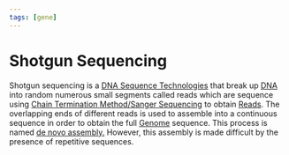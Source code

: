 ```yaml
---
tags: [gene]
---
```


# Shotgun Sequencing

Shotgun sequencing is a [DNA Sequence Technologies](202308171956.md) that break
up [DNA](202308082154.md) into random numerous small segments called reads
which are sequence using [Chain Termination Method/Sanger Sequencing](202308171957.md)
to obtain [Reads](202308172001.md). The overlapping ends of different reads is
used to assemble into a continuous sequence in order to obtain the full
[Genome](202308152055.md) sequence. This process is named [de novo assembly.](202308172010.md)
However, this assembly is made difficult by the presence of repetitive
sequences.
